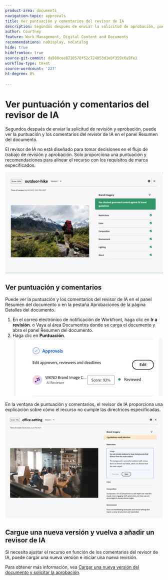 ```yaml
---
product-area: documents
navigation-topic: approvals
title: Ver puntuación y comentarios del revisor de IA
description: Segundos después de enviar la solicitud de aprobación, puede ver la puntuación y los comentarios del revisor de IA en el panel Resumen del documento.
author: Courtney
feature: Work Management, Digital Content and Documents
recommendations: noDisplay, noCatalog
hide: true
hidefromtoc: true
source-git-commit: da980cee8710570f52c724053d1e0f359c6a9fe1
workflow-type: tm+mt
source-wordcount: '227'
ht-degree: 0%

---
```



# Ver puntuación y comentarios del revisor de IA

Segundos después de enviar la solicitud de revisión y aprobación, puede ver la puntuación y los comentarios del revisor de IA en el panel Resumen del documento.

El revisor de IA no está diseñado para tomar decisiones en el flujo de trabajo de revisión y aprobación. Solo proporciona una puntuación y recomendaciones para alinear el recurso con los requisitos de marca especificados.

![comentarios del revisor de IA](assets/ai-reviewer-feedback.png)

## Ver puntuación y comentarios

Puede ver la puntuación y los comentarios del revisor de IA en el panel Resumen del documento o en la pestaña Aprobaciones de la página Detalles del documento.

1. En el correo electrónico de notificación de Workfront, haga clic en **Ir a revisión**.
o
Vaya al área Documentos donde se carga el documento y abra el panel Resumen del documento.
1. Haga clic en **Puntuación**.
   ![ver puntuación del documento](assets/view-score.png)

En la ventana de puntuación y comentarios, el revisor de IA proporciona una explicación sobre cómo el recurso no cumple las directrices especificadas.
![Los comentarios del revisor de IA requieren atención](assets/ai-reviewer-needs-attention.png)

## Cargue una nueva versión y vuelva a añadir un revisor de IA

Si necesita ajustar el recurso en función de los comentarios del revisor de IA, puede cargar una nueva versión e iniciar una nueva revisión.

Para obtener más información, vea [Cargar una nueva versión del documento y solicitar la aprobación](/help/quicksilver/review-and-approve-work/document-reviews-and-approvals/manage-document-approvals/upload-new-doc-version.md).